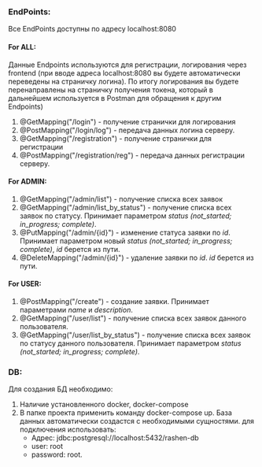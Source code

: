 ### EndPoints:
Все EndPoints доступны по адресу localhost:8080
#### For ALL:
Данные Endpoints используются для регистрации, логирования через frontend (при вводе адреса localhost:8080 
вы будете автоматически переведены на страничку логина).
По итогу логирования вы будете перенаправлены на страничку получения токена, который 
в дальнейшем используется в Postman для обращения к другим Endpoints)
1. @GetMapping("/login") - получение странички для логирования
2. @PostMapping("/login/log") - передача данных логина серверу.
3. @GetMapping("/registration") - получение странички для регистрации
4. @PostMapping("/registration/reg") - передача данных регистрации серверу.
#### For ADMIN:
1. @GetMapping("/admin/list") - получение списка всех заявок
2. @GetMapping("/admin/list_by_status") - получение списка всех заявок по статусу. Принимает параметром *status (not_started; in_progress; complete)*.
3. @PutMapping("/admin/{id}") - изменение статуса заявки по *id*. Принимает параметром новый *status (not_started; in_progress; complete)*, *id* берется из пути.
4. @DeleteMapping("/admin/{id}") - удаление заявки по *id*. *id* берется из пути.
#### For USER:
1. @PostMapping("/create") - создание заявки. Принимает параметрами *name* и *description*.
2. @GetMapping("/user/list") - получение списка всех заявок данного пользователя.
3. @GetMapping("/user/list_by_status") - получение списка всех заявок по статусу данного пользователя. Принимает параметром *status (not_started; in_progress; complete)*.

### DB:
Для создания БД необходимо:
1. Наличие установленного docker, docker-compose
2. В папке проекта применить команду docker-compose up. База данных автоматически создастся с необходимыми сущностями.
для подключения использовать:
    - Адрес: jdbc:postgresql://localhost:5432/rashen-db
    - user: root
    - password: root.